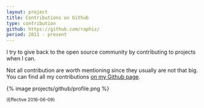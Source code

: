 ```yaml
---
layout: project
title: Contributions on Github
type: contribution
github: https://github.com/raphiz/
period: 2011 - present
---
```


I try to give back to the open source community by contributing to projects when I can.

Not all contribution are worth mentioning since they usually are not that big. You can find all my contributions [on my Github page](https://github.com/raphiz/).

{% image projects/github/profile.png %}

<small>(Effective 2016-06-09)</small>
